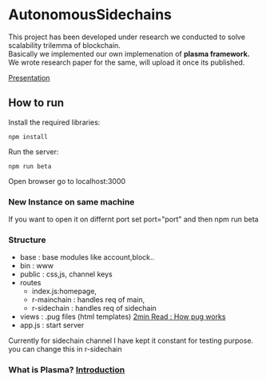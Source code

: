 # AutonomousSidechains

This project has been developed under research we conducted to solve scalability trilemma of blockchain.<br/>
Basically we implemented our own implemenation of <strong>plasma framework.</strong><br/>
We wrote research paper for the same, will upload it once its published.<br/>

[Presentation](https://docs.google.com/presentation/d/1DsOSvJ8OdAVjQLiqv45RebK1eojyybEQ-7y2iwzeU_I/edit?usp=sharing)

## How to run

Install the required libraries:
  
    npm install
   
Run the server:

    npm run beta

Open browser go to localhost:3000

### New Instance on same machine
If you want to open it on differnt port set port="port" and then npm run beta 

### Structure
* base : base modules like account,block..
* bin  : www 
* public : css,js, channel keys
* routes 
    * index.js:homepage, 
    * r-mainchain : handles req of main, 
    * r-sidechain : handles req of sidechain
* views  : .pug files (html templates) [2min Read : How pug works](https://freshman.tech/learn-node/)
* app.js : start server

Currently for sidechain channel I have kept it constant for testing purpose.
you can change this in r-sidechain


### What is Plasma? [Introduction](https://www.learnplasma.org/en/learn/framework.html)

